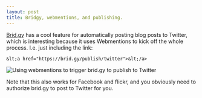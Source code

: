 ```yaml
---
layout: post
title: Bridgy, webmentions, and publishing.
---
```


[Brid.gy](https://brid.gy/about#webmentions) has a cool feature for
automatically posting blog posts to Twitter, which is interesting because it
uses Webmentions to kick off the whole process. I.e. just including the
link:

    &lt;a href="https://brid.gy/publish/twitter">&lt;/a>

![Using webmentions to trigger brid.gy to publish to Twitter](/images/2018/brigy.png)

Note that this also works for Facebook and flickr, and you obviously need to
authorize brid.gy to post to Twitter for you.

<a href="https://brid.gy/publish/twitter"></a>
